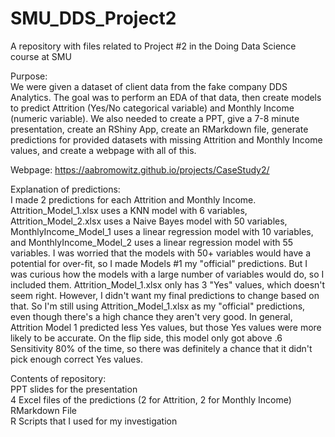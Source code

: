 # SMU_DDS_Project2
A repository with files related to Project #2 in the Doing Data Science course at SMU

Purpose: <br>
We were given a dataset of client data from the fake company DDS Analytics.  The goal was to perform an EDA of that data, then create models to predict Attrition (Yes/No categorical variable) and Monthly Income (numeric variable).  We also needed to create a PPT, give a 
7-8 minute presentation, create an RShiny App, create an RMarkdown file, generate predictions for provided datasets with missing Attrition and Monthly Income values, and create a webpage with all of this.

Webpage: https://aabromowitz.github.io/projects/CaseStudy2/

Explanation of predictions: <br>
I made 2 predictions for each Attrition and Monthly Income.  Attrition_Model_1.xlsx uses a KNN model with 6 variables, Attrition_Model_2.xlsx uses a Naive Bayes model with 50 variables, MonthlyIncome_Model_1 uses a linear regression model with 10 variables, and MonthlyIncome_Model_2 uses a linear regression model with 55 variables.  I was worried that the models with 50+ variables would have a potential for over-fit, so I made Models #1 my "official" predictions.  But I was curious how the models with a large number of variables would do, so I included them.
Attrition_Model_1.xlsx only has 3 "Yes" values, which doesn't seem right.  However, I didn't want my final predictions to change based on that.  So I'm still using Attrition_Model_1.xlsx as my "official" predictions, even though there's a high chance they aren't very good.  In general, Attrition Model 1 predicted less Yes values, but those Yes values were more likely to be accurate.  On the flip side, this model only got above .6 Sensitivity 80% of the time, so there was definitely a chance that it didn't pick enough correct Yes values.

Contents of repository:<br>
PPT slides for the presentation <br>
4 Excel files of the predictions (2 for Attrition, 2 for Monthly Income) <br>
RMarkdown File <br>
R Scripts that I used for my investigation <br>
